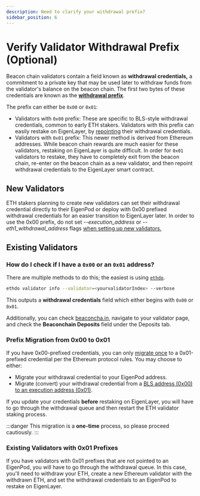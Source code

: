 ```yaml
---
description: Need to clarify your withdrawal prefix?
sidebar_position: 6
---
```


# Verify Validator Withdrawal Prefix (Optional)

Beacon chain validators contain a field known as **withdrawal credentials,** a commitment to a private key that may be used later to withdraw funds from the validator's balance on the beacon chain. The first two bytes of these credentials are known as the [**withdrawal prefix**](https://notes.ethereum.org/@launchpad/withdrawals-faq#Q-What-are-0x00-and-0x01-withdrawal-credentials-prefixes).

The prefix can either be `0x00` or `0x01`:

- Validators with `0x00` prefix: These are specific to BLS-style withdrawal credentials, common to early ETH stakers. Validators with this prefix can easily restake on EigenLayer, by [repointing](broken-reference) their withdrawal credentials.
- Validators with `0x01` prefix: This newer method is derived from Ethereum addresses. While beacon chain rewards are much easier for these validators, restaking on EigenLayer is quite difficult. In order for `0x01` validators to restake, they have to completely exit from the beacon chain, re-enter on the beacon chain as a new validator, and then repoint withdrawal credentials to the EigenLayer smart contract.

## **New Validators**

ETH stakers planning to create new validators can set their withdrawal credential directly to their EigenPod or deploy with 0x00 prefixed withdrawal credentials for an easier transition to EigenLayer later. In order to use the 0x00 prefix, do not set _--execution_address_ or _--eth1_withdrawal_address_ flags [when setting up new validators.](https://github.com/ethereum/staking-deposit-cli#commands)

## **Existing Validators**

### **How do I check if I have a `0x00` or an `0x01` address?**

There are multiple methods to do this; the easiest is using [`ethdo`](https://github.com/wealdtech/ethdo).

```sh
ethdo validator info --validator=<yourvalidatorIndex> --verbose
```

This outputs a **withdrawal credentials** field which either begins with `0x00` or `0x01`.

Additionally, you can check [beaconcha.in](http://beaconcha.in/), navigate to your validator page, and check the **Beaconchain Deposits** field under the Deposits tab.

### **Prefix Migration from 0x00 to 0x01**

If you have 0x00-prefixed credentials, you can only [migrate once](https://notes.ethereum.org/@launchpad/withdrawals-faq#Q-Once-I-have-changed-my-credential-to-0x01-can-I-change-it-to-an-alternative-withdrawal-address) to a 0x01-prefixed credential per the Ethereum protocol rules. You may choose to either:

- Migrate your withdrawal credential to your EigenPod address.
- Migrate (convert) your withdrawal credential from a [BLS address (0x00) to an execution address (0x01)](https://notes.ethereum.org/@launchpad/withdrawals-guide#BLS-to-execution-with-ethdo).

If you update your credentials **before** restaking on EigenLayer, you will have to go through the withdrawal queue and then restart the ETH validator staking process.

:::danger
This migration is a **one-time** process, so please proceed cautiously.
:::

### Existing Validators with 0x01 Prefixes

If you have validators with 0x01 prefixes that are not pointed to an EigenPod, you will have to go through the withdrawal queue. In this case, you'll need to withdraw your ETH, create a new Ethereum validator with the withdrawn ETH, and set the withdrawal credentials to an EigenPod to restake on EigenLayer.
